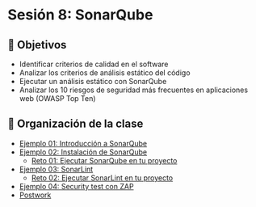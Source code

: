 # Sesión 8: SonarQube

## :dart: Objetivos

- Identificar criterios de calidad en el software
- Analizar los criterios de análisis estático del código
- Ejecutar un análisis estático con SonarQube
- Analizar los 10 riesgos de seguridad más frecuentes en aplicaciones web (OWASP Top Ten)

## 📂 Organización de la clase

- [Ejemplo 01:  Introducción a SonarQube](./Ejemplo-01)
- [Ejemplo 02: Instalación de SonarQube](./Ejemplo-02)
    - [Reto 01: Ejecutar SonarQube en tu proyecto](./Reto-01)
- [Ejemplo 03: SonarLint](./Ejemplo-03)
    - [Reto 02: Ejecutar SonarLint en tu proyecto](./Reto-02)
- [Ejemplo 04: Security test con ZAP](./Ejemplo-04)
- [Postwork](./Postwork)




